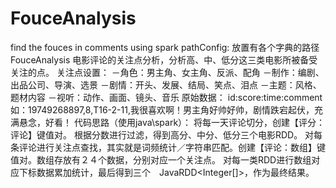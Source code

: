 # FouceAnalysis
find the fouces in comments using spark
pathConfig:
    放置有各个字典的路径
FouceAnalysis
    电影评论的关注点分析，分析高、中、低分这三类电影所被备受关注的点。
    关注点设置：
      －角色：男主角、女主角、反派、配角
      －制作：编剧、出品公司、导演、选景
      －剧情：开头、发展、结局、笑点、泪点
      －主题：风格、题材内容
      －视听：动作、画面、镜头、音乐
原始数据：
    id:score:time:comment
    如：19749268897,8,T16-2-11,我很喜欢啊！男主角好帅好帅，剧情跌宕起伏，充满悬念，好看！
代码思路（使用java\spark）：
    将每一天评论切分，创建【评分：评论】键值对。
    根据分数进行过滤，得到高分、中分、低分三个电影RDD。
    对每条评论进行关注点查找，其实就是词频统计／字符串匹配。创建【评论：数组】键值对。数组存放有２４个数据，分别对应一个关注点。
    对每一类RDD进行数组对应下标数据累加统计，最后得到三个　JavaRDD<Integer[]>，作为最终结果。
